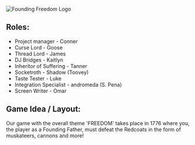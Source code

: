 ![Founding Freedom Logo](https://ibb.co/gypBHYR)

## Roles:
* Project manager - Conner
* Curse Lord - Goose
* Thread Lord - James
* DJ Bridges - Kaitlyn
* Inheritor of Suffering - Tanner
* Socketroth - Shadow (Toovey)
* Taste Tester - Luke
* Integration Specialist - andromeda (S. Pena)
* Screen Writer - Omar

## Game Idea / Layout:
Our game with the overall theme 'FREEDOM' takes place in 1776 where you, the player as a Founding Father, must defeat the Redcoats in the form of muskateers, cannons and more!
